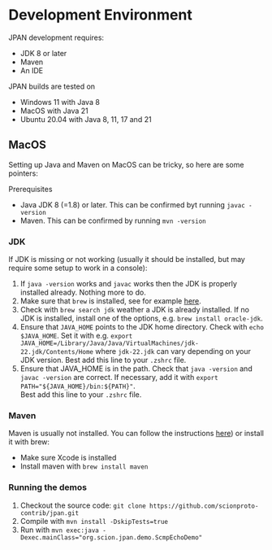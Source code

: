 # Development Environment

JPAN development requires:

- JDK 8 or later
- Maven
- An IDE

JPAN builds are tested on

- Windows 11 with Java 8
- MacOS with Java 21
- Ubuntu 20.04 with Java 8, 11, 17 and 21

## MacOS

Setting up Java and Maven on MacOS can be tricky, so here are some pointers:

Prerequisites

- Java JDK 8 (=1.8) or later. This can be confirmed byt running `javac -version`
- Maven. This can be confirmed by running `mvn -version`

### JDK

If JDK is missing or not working (usually it should be installed, but may require some setup to work
in a console):

1. If `java -version`  works and `javac` works then the JDK is properly installed already. Nothing
   more to do.
2. Make sure that `brew` is installed, see for example
   [here](https://www.digitalocean.com/community/tutorials/how-to-install-and-use-homebrew-on-macos).
3. Check with `brew search jdk` weather a JDK is already installed. If no JDK is installed, install
   one of the options, e.g. `brew install oracle-jdk`.
4. Ensure that `JAVA_HOME` points to the JDK home directory. Check with `echo $JAVA_HOME`.
   Set it with e.g. `export JAVA_HOME=/Library/Java/Java/VirtualMachines/jdk-22.jdk/Contents/Home`
   where `jdk-22.jdk` can vary depending on your JDK version.
   Best add this line to your `.zshrc` file.
4. Ensure that JAVA_HOME is in the path. Check that `java -version` and `javac -version` are
   correct. If necessary, add it with `export PATH="${JAVA_HOME}/bin:${PATH}"`.    
   Best add this line to your `.zshrc` file.

### Maven

Maven is usually not installed. You can follow the
instructions [here](https://www.digitalocean.com/community/tutorials/install-maven-mac-os))
or install it with brew:

- Make sure Xcode is installed
- Install maven with `brew install maven`

### Running the demos

1. Checkout the source code: `git clone https://github.com/scionproto-contrib/jpan.git`
2. Compile with `mvn install -DskipTests=true`
3. Run with `mvn exec:java -Dexec.mainClass="org.scion.jpan.demo.ScmpEchoDemo"`
